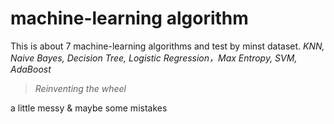 # machine-learning algorithm

This is about 7 machine-learning algorithms and test by minst dataset. 
*KNN, Naive Bayes, Decision Tree, Logistic Regression，Max Entropy, SVM, AdaBoost*

>*Reinventing the wheel*

a little messy & maybe some mistakes
